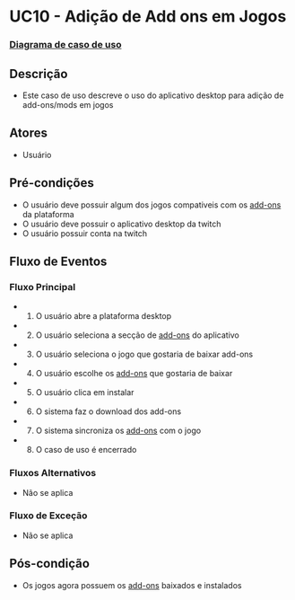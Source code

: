 # UC10 - Adição de Add ons em Jogos

### [Diagrama de caso de uso](Diagrama-Adição-de-Add-ons-em-Jogos)

## Descrição
* Este caso de uso descreve o uso do aplicativo desktop para adição de add-ons/mods em jogos

## Atores
* Usuário

## Pré-condições
* O usuário deve possuir algum dos jogos compativeis com os [add-ons](Mods) da plataforma
* O usuário deve possuir o aplicativo desktop da twitch
* O usuário possuir conta na twitch

## Fluxo de Eventos
### Fluxo Principal
* 1. O usuário abre a plataforma desktop
* 2. O usuário seleciona a secção de [add-ons](Mods) do aplicativo
* 3. O usuário seleciona o jogo que gostaria de baixar add-ons
* 4. O usuário escolhe os [add-ons](Mods) que gostaria de baixar
* 5. O usuário clica em instalar
* 6. O sistema faz o download dos add-ons
* 7. O sistema sincroniza os [add-ons](Mods) com o jogo
* 8. O caso de uso é encerrado

### Fluxos Alternativos
* Não se aplica

### Fluxo de Exceção
* Não se aplica
## Pós-condição
* Os jogos agora possuem os [add-ons](Mods) baixados e instalados